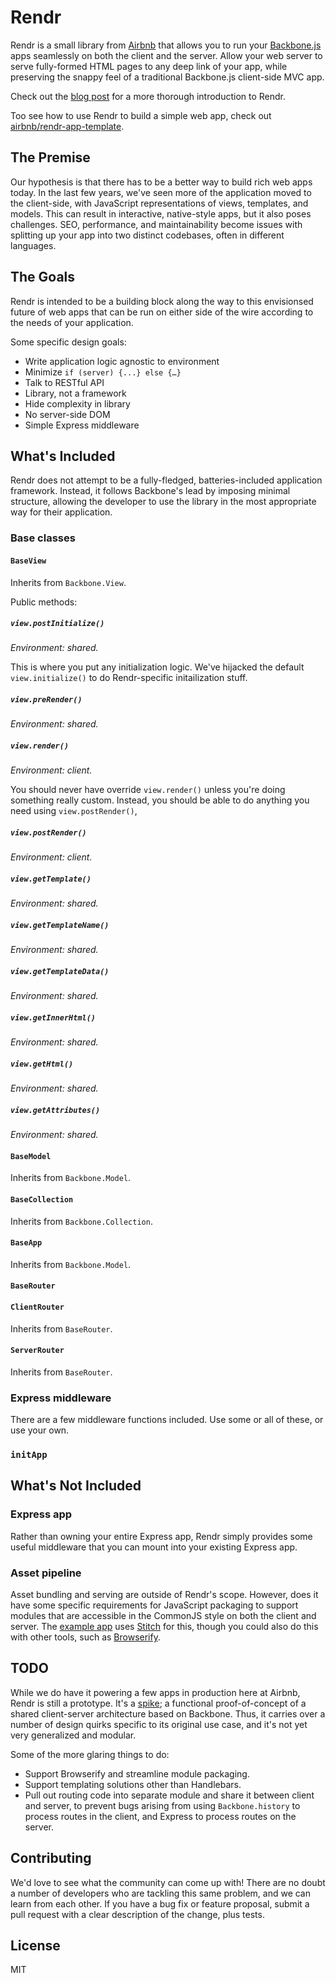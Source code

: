 Rendr
=====

Rendr is a small library from [Airbnb](https://www.airbnb.com) that allows you to run your [Backbone.js](http://backbonejs.org/) apps seamlessly on both the client and the server. Allow your web server to serve fully-formed HTML pages to any deep link of your app, while preserving the snappy feel of a traditional Backbone.js client-side MVC app.

Check out the [blog post](http://nerds.airbnb.com/weve-launched-our-first-nodejs-app-to-product) for a more thorough introduction to Rendr.

Too see how to use Rendr to build a simple web app, check out [airbnb/rendr-app-template](https://github.com/airbnb/rendr-app-template).


## The Premise

Our hypothesis is that there has to be a better way to build rich web apps today. In the last few years, we've seen more of the application moved to the client-side, with JavaScript representations of views, templates, and models. This can result in interactive, native-style apps, but it also poses challenges. SEO, performance, and maintainability become issues with splitting up your app into two distinct codebases, often in different languages.


## The Goals

Rendr is intended to be a building block along the way to this envisionsed future of web apps that can be run on either side of the wire according to the needs of your application.

Some specific design goals:

* Write application logic agnostic to environment
* Minimize `if (server) {...} else {…}`
* Talk to RESTful API
* Library, not a framework
* Hide complexity in library
* No server-side DOM
* Simple Express middleware

## What's Included

Rendr does not attempt to be a fully-fledged, batteries-included application framework. Instead, it follows Backbone's lead by imposing minimal structure, allowing the developer to use the library in the most appropriate way for their application.

### Base classes

#### `BaseView`

Inherits from `Backbone.View`.

Public methods:

##### `view.postInitialize()`
*Environment: shared.*

This is where you put any initialization logic. We've hijacked the default `view.initialize()` to do Rendr-specific initailization stuff.

##### `view.preRender()`
*Environment: shared.*

##### `view.render()`
*Environment: client.*

You should never have override `view.render()` unless you're doing something really custom. Instead, you should be able to do anything you need using `view.postRender()`, 

##### `view.postRender()`
*Environment: client.*

##### `view.getTemplate()`
*Environment: shared.*

##### `view.getTemplateName()`
*Environment: shared.*

##### `view.getTemplateData()`
*Environment: shared.*

##### `view.getInnerHtml()`
*Environment: shared.*

##### `view.getHtml()`
*Environment: shared.*

##### `view.getAttributes()`
*Environment: shared.*


#### `BaseModel`

Inherits from `Backbone.Model`.

#### `BaseCollection`

Inherits from `Backbone.Collection`.

#### `BaseApp`

Inherits from `Backbone.Model`.

#### `BaseRouter`

#### `ClientRouter`

Inherits from `BaseRouter`.

#### `ServerRouter`

Inherits from `BaseRouter`.

### Express middleware

There are a few middleware functions included. Use some or all of these, or use your own.

### `initApp`

## What's Not Included

### Express app

Rather than owning your entire Express app, Rendr simply provides some useful middleware that you can mount into your existing Express app.

### Asset pipeline

Asset bundling and serving are outside of Rendr's scope. However, does it have some specific requirements for JavaScript packaging to support modules that are accessible in the CommonJS style on both the client and server. The [example app](https://github.com/airbnb/rendr-app-template) uses [Stitch](https://github.com/sstephenson/stitch) for this, though you could also do this with other tools, such as [Browserify](https://github.com/substack/node-browserify).

## TODO

While we do have it powering a few apps in production here at Airbnb, Rendr is still a prototype. It's a [spike](http://scaledagileframework.com/spikes/); a functional proof-of-concept of a shared client-server architecture based on Backbone. Thus, it carries over a number of design quirks specific to its original use case, and it's not yet very generalized and modular.

Some of the more glaring things to do:

* Support Browserify and streamline module packaging.
* Support templating solutions other than Handlebars.
* Pull out routing code into separate module and share it between client and server, to prevent bugs arising from using `Backbone.history` to process routes in the client, and Express to process routes on the server.

## Contributing

We'd love to see what the community can come up with! There are no doubt a number of developers who are tackling this same problem, and we can learn from each other. If you have a bug fix or feature proposal, submit a pull request with a clear description of the change, plus tests.

## License

MIT
